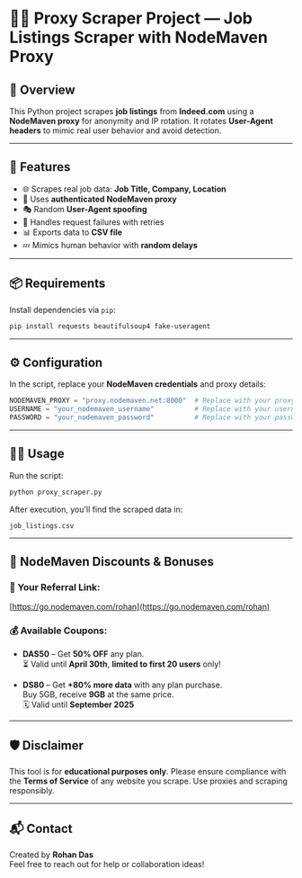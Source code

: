 # 🕵️‍♂️ Proxy Scraper Project — Job Listings Scraper with NodeMaven Proxy

## 📌 Overview
This Python project scrapes **job listings** from **Indeed.com** using a **NodeMaven proxy** for anonymity and IP rotation. It rotates **User-Agent headers** to mimic real user behavior and avoid detection.

---

## 🚀 Features
- 🌐 Scrapes real job data: **Job Title, Company, Location**
- 🔐 Uses **authenticated NodeMaven proxy**
- 🎭 Random **User-Agent spoofing**
- 🧠 Handles request failures with retries
- 📊 Exports data to **CSV file**
- 💤 Mimics human behavior with **random delays**

---

## 📦 Requirements
Install dependencies via `pip`:
```bash
pip install requests beautifulsoup4 fake-useragent
```

---

## ⚙️ Configuration
In the script, replace your **NodeMaven credentials** and proxy details:
```python
NODEMAVEN_PROXY = "proxy.nodemaven.net:8000"  # Replace with your proxy
USERNAME = "your_nodemaven_username"          # Replace with your username
PASSWORD = "your_nodemaven_password"          # Replace with your password
```

---

## 🏃‍♂️ Usage
Run the script:
```bash
python proxy_scraper.py
```

After execution, you'll find the scraped data in:
```
job_listings.csv
```

---

## 💸 NodeMaven Discounts & Bonuses

### 🔗 Your Referral Link:
[https://go.nodemaven.com/rohan](https://go.nodemaven.com/rohan)

### 💰 Available Coupons:
- **DAS50** – Get **50% OFF** any plan.  
  ⏳ Valid until **April 30th**, **limited to first 20 users** only!
  
- **DS80** – Get **+80% more data** with any plan purchase.  
  Buy 5GB, receive **9GB** at the same price.  
  🗓️ Valid until **September 2025**


---

## 🛡️ Disclaimer
This tool is for **educational purposes only**. Please ensure compliance with the **Terms of Service** of any website you scrape. Use proxies and scraping responsibly.

---


## 📬 Contact
Created by **Rohan Das**  
Feel free to reach out for help or collaboration ideas!
